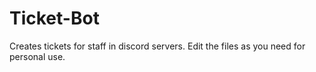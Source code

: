 # Ticket-Bot
Creates tickets for staff in discord servers. Edit the files as you need for personal use.
